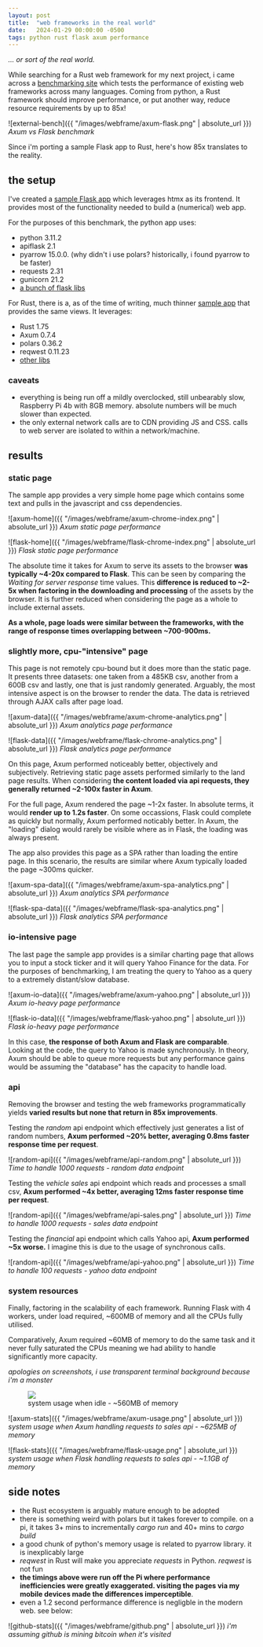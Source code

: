 ```yaml
---
layout: post
title:  "web frameworks in the real world"
date:   2024-01-29 00:00:00 -0500
tags: python rust flask axum performance
---
```


*... or sort of the real world.*

While searching for a Rust web framework for my next project, i came across a
[benchmarking site](https://web-frameworks-benchmark.netlify.app) which tests the
performance of existing web frameworks across many languages. Coming from python, a Rust framework
should improve performance, or put another way, reduce resource requirements by up to 85x!

![external-bench]({{ "/images/webframe/axum-flask.png" | absolute_url }})
*Axum vs Flask benchmark*

Since i'm porting a sample Flask app to Rust, here's how 85x translates to the reality.

## the setup

I've created a [sample Flask app](https://github.com/chungg/fullstack-flask) which leverages
htmx as its frontend. It provides most of the functionality needed to build a (numerical) web app.

For the purposes of this benchmark, the python app uses:

- python 3.11.2
- apiflask 2.1
- pyarrow 15.0.0. (why didn't i use polars? historically, i found pyarrow to be faster)
- requests 2.31
- gunicorn 21.2
- [a bunch of flask libs](https://github.com/chungg/fullstack-flask/blob/main/Pipfile)

For Rust, there is a, as of the time of writing, much thinner
[sample app](https://github.com/chungg/fullstack-axum) that provides the same views. It leverages:

- Rust 1.75
- Axum 0.7.4
- polars 0.36.2
- reqwest 0.11.23
- [other libs](https://github.com/chungg/fullstack-axum/blob/main/Cargo.toml)

### caveats

- everything is being run off a mildly overclocked, still unbearably slow, Raspberry Pi 4b with
  8GB memory. absolute numbers will be much slower than expected.
- the only external network calls are to CDN providing JS and CSS. calls to web server are
  isolated to within a network/machine.

## results

### static page

The sample app provides a very simple home page which contains some text and pulls in the
javascript and css dependencies.

![axum-home]({{ "/images/webframe/axum-chrome-index.png" | absolute_url }})
*Axum static page performance*

![flask-home]({{ "/images/webframe/flask-chrome-index.png" | absolute_url }})
*Flask static page performance*

The absolute time it takes for Axum to serve its assets to the browser **was typically ~4-20x
compared to Flask**. This can be seen by comparing the *Waiting for server response* time
values. This **difference is reduced to ~2-5x when factoring in the downloading and processing**
of the assets by the browser. It is further reduced when considering the page as a whole to
include external assets.

**As a whole, page loads were similar between the frameworks, with the range of response times
overlapping between ~700-900ms.**

### slightly more, cpu-"intensive" page

This page is not remotely cpu-bound but it does more than the static page.
It presents three datasets: one taken from a 485KB csv, another from a 600B csv and
lastly, one that is just randomly generated. Arguably, the most
intensive aspect is on the browser to render the data. The data is retrieved through AJAX calls
after page load.

![axum-data]({{ "/images/webframe/axum-chrome-analytics.png" | absolute_url }})
*Axum analytics page performance*

![flask-data]({{ "/images/webframe/flask-chrome-analytics.png" | absolute_url }})
*Flask analytics page performance*

On this page, Axum performed noticeably better, objectively and subjectively. Retrieving static page
assets performed similarly to the land page results. When considering **the content loaded via api
requests, they generally returned ~2-100x faster in Axum**.

For the full page, Axum rendered the page ~1-2x faster. In absolute terms, it would **render
up to 1.2s faster**. On some occassions, Flask could complete as quickly but normally, Axum
performed noticably better. In Axum, the "loading" dialog would rarely be visible where as in
Flask, the loading was always present.

The app also provides this page as a SPA rather than loading the entire page. In this scenario,
the results are similar where Axum typically loaded the page ~300ms quicker.

![axum-spa-data]({{ "/images/webframe/axum-spa-analytics.png" | absolute_url }})
*Axum analytics SPA performance*

![flask-spa-data]({{ "/images/webframe/flask-spa-analytics.png" | absolute_url }})
*Flask analytics SPA performance*

### io-intensive page

The last page the sample app provides is a similar charting page that allows you to input a
stock ticker and it will query Yahoo Finance for the data. For the purposes of benchmarking,
I am treating the query to Yahoo as a query to a extremely distant/slow database.

![axum-io-data]({{ "/images/webframe/axum-yahoo.png" | absolute_url }})
*Axum io-heavy page performance*

![flask-io-data]({{ "/images/webframe/flask-yahoo.png" | absolute_url }})
*Flask io-heavy page performance*

In this case, **the response of both Axum and Flask are comparable**. Looking at the code,
the query to Yahoo is made synchronously. In theory, Axum should be able to queue more requests
but any performance gains would be assuming the "database" has the capacity to handle load.

### api

Removing the browser and testing the web frameworks programmatically yields **varied results but
none that return in 85x improvements**.

Testing the *random* api endpoint which effectively just generates a list of random numbers,
**Axum performed ~20% better, averaging 0.8ms faster response time per request**.

![random-api]({{ "/images/webframe/api-random.png" | absolute_url }})
*Time to handle 1000 requests - random data endpoint*

Testing the *vehicle sales* api endpoint which reads and processes a small csv,
**Axum performed ~4x better, averaging 12ms faster response time per request**.

![random-api]({{ "/images/webframe/api-sales.png" | absolute_url }})
*Time to handle 1000 requests - sales data endpoint*

Testing the *financial* api endpoint which calls Yahoo api,
**Axum performed ~5x worse.** I imagine this is due to the usage of synchronous calls.

![random-api]({{ "/images/webframe/api-yahoo.png" | absolute_url }})
*Time to handle 100 requests - yahoo data endpoint*

### system resources

Finally, factoring in the scalability of each framework. Running Flask with 4 workers,
under load required, ~600MB of memory and all the CPUs fully utilised. 

Comparatively, Axum required ~60MB of memory to do the same task and it never fully saturated
the CPUs meaning we had ability to handle significantly more capacity.

*apologies on screenshots, i use transparent terminal background because i'm a monster*

<figure>
  <img src="{{site.url}}//images/webframe/idle-usage.png"></img>
  <figcaption>system usage when idle - ~560MB of memory</figcaption>
</figure>

![axum-stats]({{ "/images/webframe/axum-usage.png" | absolute_url }})
*system usage when Axum handling requests to sales api - ~625MB of memory*

![flask-stats]({{ "/images/webframe/flask-usage.png" | absolute_url }})
*system usage when Flask handling requests to sales api - ~1.1GB of memory*

## side notes

- the Rust ecosystem is arguably mature enough to be adopted
- there is something weird with polars but it takes forever to compile. on a pi,
  it takes 3+ mins to incrementally *cargo run* and 40+ mins to *cargo build*
- a good chunk of python's memory usage is related to pyarrow library. it is inexplicably large
- *reqwest* in Rust will make you appreciate *requests* in Python. *reqwest* is not fun
- **the timings above were run off the Pi where performance inefficiencies were greatly exaggerated.
  visiting the pages via my mobile devices made the differences imperceptible**.
- even a 1.2 second performance difference is negligble in the modern web. see below:

![github-stats]({{ "/images/webframe/github.png" | absolute_url }})
*i'm assuming github is mining bitcoin when it's visited*
